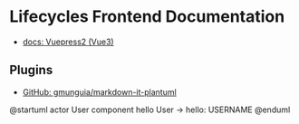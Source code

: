 # Lifecycles Frontend Documentation

* [docs: Vuepress2 (Vue3)](https://v2.vuepress.vuejs.org/)

## Plugins
* [GitHub: gmunguia/markdown-it-plantuml](https://github.com/gmunguia/markdown-it-plantuml)

@startuml
actor User
component hello
User -> hello: USERNAME
@enduml